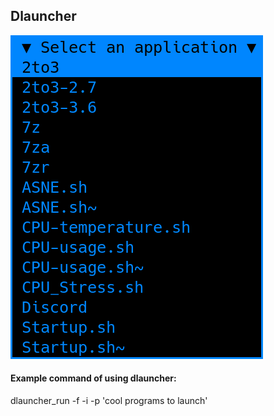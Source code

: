 ## Dlauncher
![](example.png)


#### Example command of using dlauncher:
dlauncher_run -f -i -p 'cool programs to launch'
